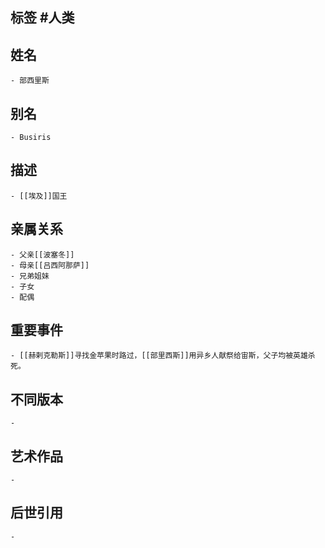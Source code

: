 ## 标签  #人类
## 姓名
	- 部西里斯
## 别名
	- Busiris
## 描述
	- [[埃及]]国王
## 亲属关系
	- 父亲[[波塞冬]]
	- 母亲[[吕西阿那萨]]
	- 兄弟姐妹
	- 子女
	- 配偶
## 重要事件
	- [[赫剌克勒斯]]寻找金苹果时路过，[[部里西斯]]用异乡人献祭给宙斯，父子均被英雄杀死。
## 不同版本
	-
## 艺术作品
	-
## 后世引用
	-
